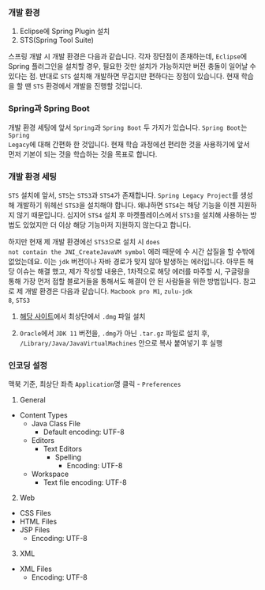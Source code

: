 ### 개발 환경
1. Eclipse에 Spring Plugin 설치
2. STS(Spring Tool Suite)

스프링 개발 시 개발 환경은 다음과 같습니다. 각자 장단점이 존재하는데, <code>Eclipse</code>에 Spring 플러그인을 설치할 경우, 필요한 것만 설치가 가능하지만 버전 충돌이 일어날 수 있다는 점. 반대로 <code>STS</code> 설치해 개발하면 무겁지만 편하다는 장점이 있습니다. 현재 학습을 할 땐 <code>STS</code> 환경에서 개발을 진행할 것입니다.

### Spring과 Spring Boot
개발 환경 세팅에 앞서 <code>Spring</code>과 <code>Spring Boot</code> 두 가지가 있습니다. <code>Spring Boot</code>는 <code>Spring Legacy</code>에 대해 간편화 한 것입니다. 현재 학습 과정에선 편리한 것을 사용하기에 앞서 먼저 기본이 되는 것을 학습하는 것을 목표로 합니다.

### 개발 환경 세팅
<code>STS</code> 설치에 앞서, <code>STS</code>는 <code>STS3</code>과 <code>STS4</code>가 존재합니다. <code>Spring Legacy Project</code>를 생성해 개발하기 위헤선 <code>STS3</code>을 설치해야 합니다. 왜냐하면 <code>STS4</code>는 해당 기능을 이젠 지원하지 않기 때문입니다. 심지어 <code>STS4</code> 설치 후 마켓플레이스에서 <code>STS3</code>을 설치해 사용하는 방법도 있었지만 더 이상 해당 기능마저 지원하지 않는다고 합니다.

하지만 현재 제 개발 환경에선 <code>STS3</code>으로 설치 시 <code>does not contain the JNI_CreateJavaVM symbol</code> 에러 때문에 수 시간 삽질을 할 수밖에 없었는데요. 이는 <code>jdk</code> 버전이나 자바 경로가 맞지 않아 발생하는 에러입니다. 아무튼 해당 이슈는 해결 했고, 제가 작성할 내용은, 1차적으로 해당 에러를 마주할 시, 구글링을 통해 가장 먼저 접할 블로거들을 통해서도 해결이 안 된 사람들을 위한 방법입니다. 참고로 제 개발 환경은 다음과 같습니다. <code>Macbook pro M1</code>, <code>zulu-jdk 8</code>, <code>STS3</code>

1. [해당 사이트](https://dist.springsource.com/release/STS/index.html)에서 최상단에서 <code>.dmg</code> 파일 설치

2. <code>Oracle</code>에서 <code>JDK 11</code> 버전을, <code>.dmg</code>가 아닌 <code>.tar.gz</code> 파일로 설치 후, <code>/Library/Java/JavaVirtualMachines</code> 안으로 복사 붙여넣기 후 실행

### 인코딩 설정

맥북 기준, 최상단 좌측 <code>Application</code>명 클릭 - <code>Preferences</code>
1. General
  - Content Types
    - Java Class File
      - Default encoding: UTF-8
    - Editors
      - Text Editors
        - Spelling
          - Encoding: UTF-8
    - Workspace
      - Text file encoding: UTF-8
2. Web
  - CSS Files
  - HTML Files
  - JSP Files
    - Encoding: UTF-8
3. XML
  - XML Files
    - Encoding: UTF-8